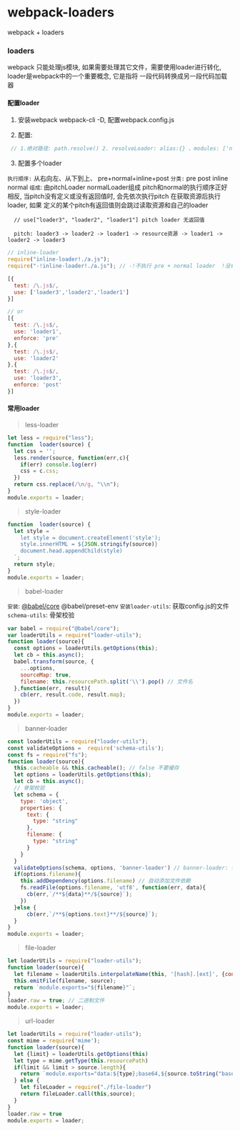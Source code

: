 # webpack-loaders
webpack + loaders

### loaders

webpack 只能处理js模块, 如果需要处理其它文件，需要使用loader进行转化, loader是webpack中的一个重要概念, 它是指将
一段代码转换成另一段代码加载器

#### 配置loader

1. 安装webpack webpack-cli -D, 配置webpack.config.js

2. 配置:

```js
 // 1.绝对路径: path.resolve() 2. resolveLoader: alias:{} 、modules: ['node_modules', path.resolve(__dirname, 'loaders')]
```

3. 配置多个loader

  ``执行顺序:`` 从右向左、从下到上、 pre+normal+inline+post
  ``分类:`` pre post inline normal
  ``组成``: 由pitchLoader normalLoader组成 pitch和normal的执行顺序正好相反,
  当pitch没有定义或没有返回值时, 会先依次执行pitch 在获取资源后执行loader, 如果
  定义的某个pitch有返回值则会跳过读取资源和自己的loader

```
  // use["loader3", "loader2", "loader1"] pitch loader 无返回值

  pitch: loader3 -> loader2 -> loader1 -> resource资源 -> loader1 -> loader2 -> loader3 

```

```js
// inline-loader
require("inline-loader!./a.js");
require("-!inline-loader!./a.js"); // -!不执行 pre + normal loader  !没有normal的 !! 只要inline-loader

[{
  test: /\.js$/,
  use: ['loader3','loader2','loader1']
}]

// or
[{
  test: /\.js$/,
  use: 'loader1',
  enforce: 'pre'
},{
  test: /\.js$/,
  use: 'loader2'
},{
  test: /\.js$/,
  use: 'loader3',
  enforce: 'post'
}]
```


#### 常用loader

> less-loader

```js
let less = require("less");
function  loader(source) {
  let css = '';
  less.render(source, function(err,c){
    if(err) console.log(err)
    css = c.css;
  })
  return css.replace(/\n/g, "\\n");
}
module.exports = loader;
```

> style-loader

```js
function  loader(source) {
  let style = `
    let style = document.createElement('style');
    style.innerHTML = ${JSON.stringify(source)}
    document.head.appendChild(style) 
  `;
  return style;
}
module.exports = loader;
```

> babel-loader

  ``安装``: [@babel/core](https://babeljs.io/docs/en/babel-core#docsNav) @babel/preset-env
  ``安装loader-utils``: 获取config.js的文件
  `schema-utils`: 骨架校验

  ```js
  var babel = require("@babel/core");
  var loaderUtils = require("loader-utils");
  function loader(source){
    const options = loaderUtils.getOptions(this);
    let cb = this.async();
    babel.transform(source, {
      ...options,
      sourceMap: true,
      filename: this.resourcePath.split('\\').pop() // 文件名
    },function(err, result){
      cb(err, result.code, result.map);
    })
  }
  module.exports = loader;
  ```

> banner-loader

```js
const loaderUtils = require("loader-utils");
const validateOptions =  require('schema-utils');
const fs = require("fs");
function loader(source){
  this.cacheable && this.cacheable(); // false 不要缓存
  let options = loaderUtils.getOptions(this);
  let cb = this.async();
  // 骨架校验
  let schema = {
    type: 'object',
    properties: {
      text: {
        type: "string"
      },
      filename: {
        type: "string"
      }
    }
  }
  validateOptions(schema, options, 'banner-loader') // banner-loader: 错误位置
  if(options.filename){
    this.addDependency(options.filename) // 自动添加文件依赖
    fs.readFile(options.filename, 'utf8', function(err, data){
      cb(err,`/**${data}**/${source}`);
    })
  }else {
      cb(err,`/**${options.text}**/${source}`);
  }
}
module.exports = loader;
```

> file-loader

```js
let loaderUtils = require("loader-utils");
function loader(source){
  let filename = loaderUtils.interpolateName(this, '[hash].[ext]', {content: source}); // 生成路径
  this.emitFile(filename, source);
  return `module.exports="${filename}"`;
}
loader.raw = true; // 二进制文件 
module.exports = loader;
```

> url-loader

```js
let loaderUtils = require("loader-utils");
const mime = require('mime');
function loader(source){
  let {limit} = loaderUtils.getOptions(this)
  let type = mime.getType(this.resourcePath)
  if(limit && limit > source.length){
    return `module.exports="data:${type};base64,${source.toString("base64")}"`;
  } else {
    let fileLoader = require("./file-loader")
    return fileLoader.call(this,source);
  }
}
loader.raw = true
module.exports = loader;
```